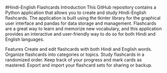 #Hindi-English Flashcards 
Introduction
This GitHub repository contains a Python application that allows you to create and study Hindi-English flashcards. The application is built using the tkinter library for the graphical user interface and pandas for data storage and management. Flashcards are a great way to learn and memorize new vocabulary, and this application provides an interactive and user-friendly way to do so for both Hindi and English languages.

Features
Create and edit flashcards with both Hindi and English words.
Organize flashcards into categories or topics.
Study flashcards in a randomized order.
Keep track of your progress and mark cards as mastered.
Export and import your flashcard sets for sharing or backup.
